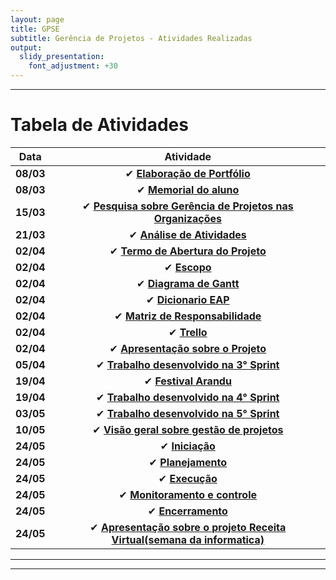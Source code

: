 ```yaml
---
layout: page
title: GPSE
subtitle: Gerência de Projetos - Atividades Realizadas
output:
  slidy_presentation:
    font_adjustment: +30
---
```

---

# Tabela de Atividades

| **Data**    | **Atividade**      |
| ------- |:--------------------------------------------------------------------------------------------:| 
| **08/03**   | ✔ **[Elaboração de Portfólio](https://giovannafantacini.github.io/giovannafantacini.io/)**|
| **08/03**   | ✔ **[Memorial do aluno](https://giovannafantacini.github.io/giovannafantacini.io/aboutme/)**|
| **15/03**   | ✔ **[Pesquisa sobre Gerência de Projetos nas Organizações](Atividades/GerenciaDeProjetosNasOrganizacoes.pdf)**|
| **21/03**   | ✔ **[Análise de Atividades](https://docs.google.com/document/d/1yDdJYi9S2DZUyQqpYGj-MNudp2g0dJPexBqdY3H-KAQ/edit?usp=sharing)**|
| **02/04**   | ✔ **[Termo de Abertura do Projeto](https://docs.google.com/document/d/1aR19AwLN2EVn_R-2uPGIaljOCh7MsvgiiA6d93_lHnU/edit?usp=sharing)**|
| **02/04**   | ✔ **[Escopo](https://docs.google.com/document/d/1ktoJXDZPh0qREMrnHch-rXsOS0G8CEyvLQF9mO0HrLs/edit?usp=sharing)**|
| **02/04**   | ✔ **[Diagrama de Gantt](https://docs.google.com/spreadsheets/d/1KdBNrJeSerPNAUN9_EOkNh_04BfhLp7mWcpIrWtWh4U/edit?usp=sharing)**|
| **02/04**   | ✔ **[Dicionario EAP](https://docs.google.com/document/d/12TvCQ-k6KBFQ2FQu9Mc-sEa04WdTr0hntIileFiFmS8/edit?usp=sharing)**|
| **02/04**   | ✔ **[Matriz de Responsabilidade](https://docs.google.com/document/d/1QEzKJuVQ_O3DDfMyseGWUBDp-vjy89Ob_hoEaRDJ-UY/edit?usp=sharing)**|
| **02/04**   | ✔ **[Trello](https://trello.com/invite/b/M8nQWNKk/5cc2fcf0dce2b90e5d506f50a493a3c3/gestaoreceitavirtual)**|
| **02/04**   | ✔ **[Apresentação sobre o Projeto](https://docs.google.com/presentation/d/1ylKlqRKSMAPuR_SLqZEHEDsZDup4J3Wh7TKkau1YnYw/edit?usp=sharing)**|
| **05/04**   | ✔ **[Trabalho desenvolvido na 3° Sprint](https://drive.google.com/drive/folders/1E2P56ngNy_hte9STJSArx-FcmsvTRMie?usp=sharing)**|
| **19/04**   | ✔ **[Festival Arandu](Atividades/FestivalArandu.pdf)**|
| **19/04**   | ✔ **[Trabalho desenvolvido na 4° Sprint](https://drive.google.com/drive/folders/13cBLvGbgXZIGMbg_pCWyEhw3J4o7T0UQ?usp=sharing)**|
| **03/05**   | ✔ **[Trabalho desenvolvido na 5° Sprint](https://drive.google.com/drive/folders/1lS9ummz8pRQnx5QBG7VoS8dEK2TH2WWh?usp=sharing)**|
| **10/05**   | ✔ **[Visão geral sobre gestão de projetos](https://docs.google.com/document/d/1A6xnlqs5VpcULhhDglc4IQznDETKKCqJj4FHNeREG58/edit?usp=sharing)**|
| **24/05**   | ✔ **[Iniciação](https://drive.google.com/drive/folders/1kItLloMvaYvI1LeY96YHpcXaSFs2Yfwq?usp=sharing)**|
| **24/05**   | ✔ **[Planejamento](https://drive.google.com/drive/folders/1mRFYX9eOGijzYldQD5yrFs9dunhiGwCw?usp=sharing)**|
| **24/05**   | ✔ **[Execução](https://drive.google.com/drive/folders/1YHJnuTA_dpH_64dffQ19WGLXCtiLALZ6?usp=sharing)**|
| **24/05**   | ✔ **[Monitoramento e controle](https://drive.google.com/drive/folders/13IQLtBypV4jGlHKCbfMfGvKIeWg0SEpI?usp=sharing)**|
| **24/05**   | ✔ **[Encerramento](https://drive.google.com/drive/folders/1UvNwZQEN72N1tcSs1ObUfPxhWj4dprAp?usp=sharing)**|
| **24/05**   | ✔ **[Apresentação sobre o projeto Receita Virtual(semana da informatica)](https://drive.google.com/drive/folders/1mmxTfadAaMOsdANNipppOd-DcQP4-mzk?usp=sharing)**|

---


---

